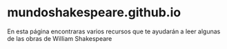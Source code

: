 # mundoshakespeare.github.io
En esta página encontraras varios recursos que te ayudarán a leer algunas de las obras de William Shakespeare
